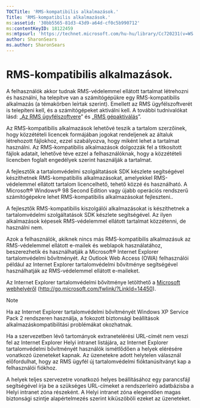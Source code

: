 ```yaml
---
TOCTitle: 'RMS-kompatibilis alkalmazások.'
Title: 'RMS-kompatibilis alkalmazások.'
ms:assetid: '30bb5565-81d3-43d9-a64d-cf0c5b990712'
ms:contentKeyID: 18122459
ms:mtpsurl: 'https://technet.microsoft.com/hu-hu/library/Cc720231(v=WS.10)'
author: SharonSears
ms.author: SharonSears
---
```


RMS-kompatibilis alkalmazások.
==============================

A felhasználók akkor tudnak RMS-védelemmel ellátott tartalmat létrehozni és használni, ha telepítve van a számítógépükre egy RMS-kompatibilis alkalmazás (a témakörben leírtak szerint). Emellett az RMS ügyfélszoftverét is telepíteni kell, és a számítógépeket aktiválni kell. A további tudnivalókat lásd: „[Az RMS ügyfélszoftvere](https://technet.microsoft.com/03294fa2-8350-430d-b4b0-03d5169937c2)” és „[RMS gépaktiválás](https://technet.microsoft.com/09a0d631-9860-477f-9d10-df61b3bfe125)”.

Az RMS-kompatibilis alkalmazások lehetővé teszik a tartalom szerzőinek, hogy közzétételi licencek formájában jogokat rendeljenek az általuk létrehozott fájlokhoz, ezzel szabályozva, hogy miként lehet a tartalmat használni. Az RMS-kompatibilis alkalmazások dolgozzák fel a titkosított fájlok adatait, lehetővé téve ezzel a felhasználóknak, hogy a közzétételi licencben foglalt engedélyek szerint használják a tartalmat.

A fejlesztők a tartalomvédelmi szolgáltatások SDK készlete segítségével készíthetnek RMS-kompatibilis alkalmazásokat, amelyekkel RMS-védelemmel ellátott tartalom licencelhető, tehető közzé és használható. A Microsoft® Windows® 98 Second Edition vagy újabb operációs rendszerű számítógépekre lehet RMS-kompatibilis alkalmazásokat fejleszteni..

A fejlesztők RMS-kompatibilis kiszolgálói alkalmazásokat is készíthetnek a tartalomvédelmi szolgáltatások SDK készlete segítségével. Az ilyen alkalmazások képesek RMS-védelemmel ellátott tartalmat közzétenni, de használni nem.

Azok a felhasználók, akiknek nincs más RMS-kompatibilis alkalmazásuk az RMS-védelemmel ellátott e-mailek és weblapok használatához, beszerezhetik és használhatják a Microsoft® Internet Explorer tartalomvédelmi bővítményét. Az Outlook Web Access (OWA) felhasználói például az Internet Explorer tartalomvédelmi bővítménye segítségével használhatják az RMS-védelemmel ellátott e-maileket.

Az Internet Explorer tartalomvédelmi bővítménye letölthető a [Microsoft webhelyéről](http://go.microsoft.com/fwlink/?linkid=14450) (http://go.microsoft.com/fwlink/?LinkId=14450).

> [!NOTE]  
> Ha az Internet Explorer tartalomvédelmi bővítményét Windows XP Service Pack 2 rendszeren használja, a fokozott biztonsági beállítások alkalmazáskompatibilitási problémákat okozhatnak. 

Ha a szervezetben lévő tartományok extranetelérési URL-címét nem veszi fel az Internet Explorer Helyi intranet listájára, az Internet Explorer tartalomvédelmi bővítményét használók ismétlődően a helyek elérésére vonatkozó üzeneteket kapnak. Az üzenetekre adott helytelen válasznál előfordulhat, hogy az RMS ügyfél új tartalomvédelmi fióktanúsítványt kap a felhasználói fiókhoz.

A helyek teljes szervezetre vonatkozó helyes beállításához egy parancsfájl segítségével írja be a szükséges URL-címeket a rendszerleíró adatbázisba a Helyi intranet zóna részeként. A Helyi intranet zóna elegendően magas biztonsági szintje alapértelmezés szerint kiküszöböli ezeket az üzeneteket.
